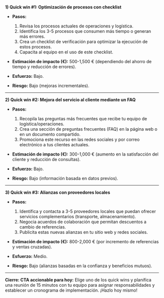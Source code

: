 **1) Quick win #1: Optimización de procesos con checklist**

- **Pasos:**
  1. Revisa los procesos actuales de operaciones y logística.
  2. Identifica los 3-5 procesos que consumen más tiempo o generan más errores.
  3. Crea un checklist de verificación para optimizar la ejecución de estos procesos.
  4. Capacita al equipo en el uso de este checklist.

- **Estimación de impacto (€):** 500-1,500 € (dependiendo del ahorro de tiempo y reducción de errores).

- **Esfuerzo:** Bajo.

- **Riesgo:** Bajo (mejoras incrementales).

---

**2) Quick win #2: Mejora del servicio al cliente mediante un FAQ**

- **Pasos:**
  1. Recopila las preguntas más frecuentes que recibe tu equipo de logística/operaciones.
  2. Crea una sección de preguntas frecuentes (FAQ) en la página web o en un documento compartido.
  3. Promociona este recurso en las redes sociales y por correo electrónico a tus clientes actuales.

- **Estimación de impacto (€):** 300-1,000 € (aumento en la satisfacción del cliente y reducción de consultas).

- **Esfuerzo:** Bajo.

- **Riesgo:** Bajo (información basada en datos previos).

---

**3) Quick win #3: Alianzas con proveedores locales**

- **Pasos:**
  1. Identifica y contacta a 3-5 proveedores locales que puedan ofrecer servicios complementarios (transporte, almacenamiento).
  2. Negocia acuerdos de colaboración que permitan descuentos a cambio de referencias.
  3. Publicita estas nuevas alianzas en tu sitio web y redes sociales.

- **Estimación de impacto (€):** 800-2,000 € (por incremento de referencias y ventas cruzadas).

- **Esfuerzo:** Medio.

- **Riesgo:** Bajo (alianzas basadas en la confianza y beneficios mutuos).

---

**Cierre: CTA accionable para hoy:** Elige uno de los quick wins y planifica una reunión de 15 minutos con tu equipo para asignar responsabilidades y establecer un cronograma de implementación. ¡Hazlo hoy mismo!